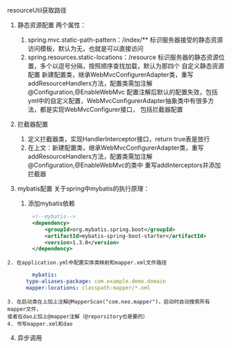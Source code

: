 resourceUtil获取路径

1. 静态资源配置
两个属性：
	1. spring.mvc.static-path-pattern：/index/**
		标识服务器接受的静态资源访问模板，默认为无，也就是可以直接访问
	2. spring.resources.static-locations：/resource
		标识服务器的静态资源位置，多个以逗号分隔，按照顺序查找加载，默认为那四个
自定义静态资源配置
	新建配置类，继承WebMvcConfigurerAdapter类，重写addResourceHandlers方法，配置类需加注解@Configuration,@EnableWebMvc
	配置注解后默认的配置失效，包括yml中的自定义配置，WebMvcConfigurerAdapter抽象类中有很多方法，都是实现WebMvcConfigurer接口，
	包括拦截器配置

2. 拦截器配置
	1. 定义拦截器类，实现HandlerInterceptor接口，return true表是放行
	2. 在上文：新建配置类，继承WebMvcConfigurerAdapter类，重写addResourceHandlers方法，配置类需加注解@Configuration,@EnableWebMvc的类中
	重写addInterceptors并添加拦截器

3. mybatis配置
	关于spring中mybatis的执行原理：

	1. 添加mybatis依赖
```xml
        <!--mybatis-->
        <dependency>
            <groupId>org.mybatis.spring.boot</groupId>
            <artifactId>mybatis-spring-boot-starter</artifactId>
            <version>1.3.0</version>
        </dependency>
```	
	2. 在application.yml中配置实体类映射和mapper.xml文件路径
```yml
		mybatis:
	  type-aliases-package: com.example.demo.domain
	  mapper-locations: classpath:mapper/*.xml
```
	3. 在启动类在上加上注解@MapperScan("com.neo.mapper")，启动时自动搜索所有mapper文件，
	或者在dao上加上@mapper注解（@reporsitory也是要的）
	4. 书写mapper.xml和dao

4. 异步调用
